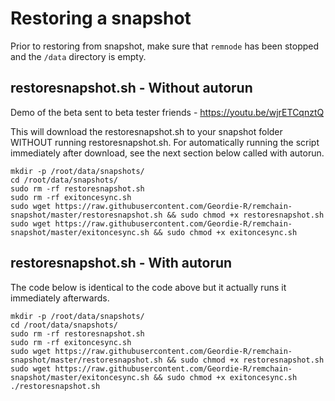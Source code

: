 # Restoring a snapshot

Prior to restoring from snapshot, make sure that `remnode` has been stopped and the `/data` directory is empty.

## restoresnapshot.sh - Without autorun

Demo of the beta sent to beta tester friends - https://youtu.be/wjrETCqnztQ

This will download the restoresnapshot.sh to your snapshot folder WITHOUT running restoresnapshot.sh.  For automatically running the script immediately after download, see the next section below called with autorun.

```
mkdir -p /root/data/snapshots/
cd /root/data/snapshots/
sudo rm -rf restoresnapshot.sh
sudo rm -rf exitoncesync.sh 
sudo wget https://raw.githubusercontent.com/Geordie-R/remchain-snapshot/master/restoresnapshot.sh && sudo chmod +x restoresnapshot.sh
sudo wget https://raw.githubusercontent.com/Geordie-R/remchain-snapshot/master/exitoncesync.sh && sudo chmod +x exitoncesync.sh
```
## restoresnapshot.sh - With autorun
The code below is identical to the code above but it actually runs it immediately afterwards.

```
mkdir -p /root/data/snapshots/
cd /root/data/snapshots/
sudo rm -rf restoresnapshot.sh
sudo rm -rf exitoncesync.sh
sudo wget https://raw.githubusercontent.com/Geordie-R/remchain-snapshot/master/restoresnapshot.sh && sudo chmod +x restoresnapshot.sh
sudo wget https://raw.githubusercontent.com/Geordie-R/remchain-snapshot/master/exitoncesync.sh && sudo chmod +x exitoncesync.sh
./restoresnapshot.sh

```

